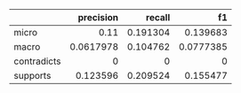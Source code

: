 |             |   precision |   recall |        f1 |
|:------------|------------:|---------:|----------:|
| micro       |   0.11      | 0.191304 | 0.139683  |
| macro       |   0.0617978 | 0.104762 | 0.0777385 |
| contradicts |   0         | 0        | 0         |
| supports    |   0.123596  | 0.209524 | 0.155477  |
